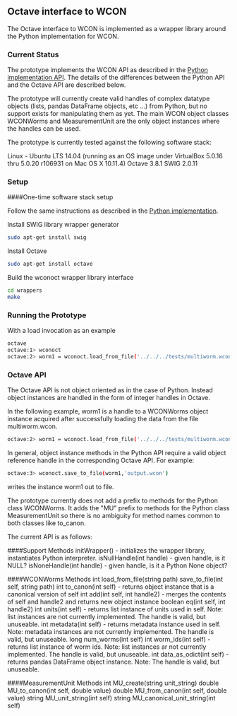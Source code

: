 ## Octave interface to WCON

The Octave interface to WCON is implemented as a wrapper library
around the Python implementation for WCON.

### Current Status 

The prototype implements the WCON API as described in the [Python
implementation API](../Python/README.md). The details of the
differences between the Python API and the Octave API are described
below.

The prototype will currently create valid handles of complex datatype
objects (lists, pandas DataFrame objects, etc ...) from Python, but no
support exists for manipulating them as yet. The main WCON object
classes WCONWorms and MeasurementUnit are the only object instances
where the handles can be used.

The prototype is currently tested against the following software stack:

Linux - Ubuntu LTS 14.04 (running as an OS image under VirtualBox
5.0.16 thru 5.0.20 r106931 on Mac OS X 10.11.4)
Octave 3.8.1
SWIG 2.0.11

### Setup

####One-time software stack setup

Follow the same instructions as described in the [Python
implementation](../Python/INSTALL.md).

Install SWIG library wrapper generator
```bash
sudo apt-get install swig
```

Install Octave
```bash
sudo apt-get install octave
```

Build the wconoct wrapper library interface
```bash
cd wrappers
make
```

### Running the Prototype

With a load invocation as an example

```bash
octave
octave:1> wconoct
octave:2> worm1 = wconoct.load_from_file('../../../tests/multiworm.wcon')
```

### Octave API

The Octave API is not object oriented as in the case of
Python. Instead object instances are handled in the form of integer
handles in Octave.

In the following example, worm1 is a handle to a WCONWorms object
instance acquired after successfully loading the data from the file
multiworm.wcon.

```bash
octave:2> worm1 = wconoct.load_from_file('../../../tests/multiworm.wcon')
```

In general, object instance methods in the Python API require a valid
object reference handle in the corresponding Octave API. For example:

```bash
octave:3> wconoct.save_to_file(worm1,'output.wcon')
```

writes the instance worm1 out to file.

The prototype currently does not add a prefix to methods for the
Python class WCONWorms. It adds the "MU" prefix to methods for the
Python class MeasurementUnit so there is no ambiguity for method names
common to both classes like to_canon.

The current API is as follows:

####Support Methods
initWrapper() - initializes the wrapper library, instantiates Python interpreter.
isNullHandle(int handle) - given handle, is it NULL?
isNoneHandle(int handle) - given handle, is it a Python None object?

####WCONWorms Methods
int load_from_file(string path)
save_to_file(int self, string path)
int to_canon(int self) - returns object instance that is a canonical version of self
int add(int self, int handle2) - merges the contents of self and handle2 and returns new object instance
boolean eq(int self, int handle2)
int units(int self) - returns list instance of units used in self. Note: list instances are not currently implemented. The handle is valid, but unuseable.
int metadata(int self) - returns metadata instance used in self. Note: metadata instances are not currently implemented. The handle is valid, but unuseable.
long num_worms(int self)
int worm_ids(int self) - returns list instance of worm ids. Note: list instances ar not currently implemented. The handle is valid, but unuseable.
int data_as_odict(int self) - returns pandas DataFrame object instance. Note: The handle is valid, but unuseable.

####MeasurementUnit Methods
int MU_create(string unit_string)
double MU_to_canon(int self, double value)
double MU_from_canon(int self, double value)
string MU_unit_string(int self)
string MU_canonical_unit_string(int self)
